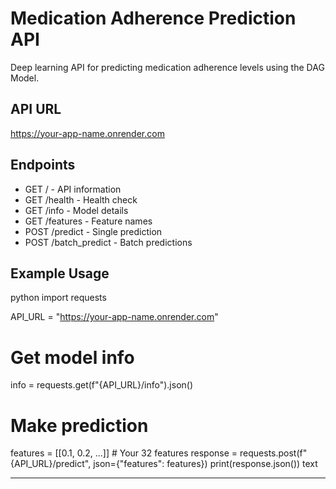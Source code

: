 
# Medication Adherence Prediction API

Deep learning API for predicting medication adherence levels using the DAG Model.

## API URL
https://your-app-name.onrender.com

## Endpoints
- GET / - API information
- GET /health - Health check
- GET /info - Model details
- GET /features - Feature names
- POST /predict - Single prediction
- POST /batch_predict - Batch predictions

## Example Usage
python
import requests

API_URL = "https://your-app-name.onrender.com"

# Get model info
info = requests.get(f"{API_URL}/info").json()

# Make prediction
features = [[0.1, 0.2, ...]]  # Your 32 features
response = requests.post(f"{API_URL}/predict", json={"features": features})
print(response.json())
text

---
